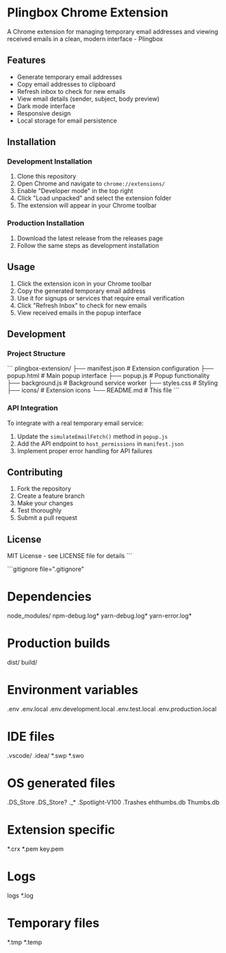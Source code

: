 # Plingbox Chrome Extension

A Chrome extension for managing temporary email addresses and viewing received emails in a clean, modern interface - Plingbox

## Features

- Generate temporary email addresses
- Copy email addresses to clipboard
- Refresh inbox to check for new emails
- View email details (sender, subject, body preview)
- Dark mode interface
- Responsive design
- Local storage for email persistence

## Installation

### Development Installation

1. Clone this repository
2. Open Chrome and navigate to `chrome://extensions/`
3. Enable "Developer mode" in the top right
4. Click "Load unpacked" and select the extension folder
5. The extension will appear in your Chrome toolbar

### Production Installation

1. Download the latest release from the releases page
2. Follow the same steps as development installation

## Usage

1. Click the extension icon in your Chrome toolbar
2. Copy the generated temporary email address
3. Use it for signups or services that require email verification
4. Click "Refresh Inbox" to check for new emails
5. View received emails in the popup interface

## Development

### Project Structure

\`\`\`
plingbox-extension/
├── manifest.json          # Extension configuration
├── popup.html            # Main popup interface
├── popup.js              # Popup functionality
├── background.js         # Background service worker
├── styles.css            # Styling
├── icons/                # Extension icons
└── README.md            # This file
\`\`\`

### API Integration

To integrate with a real temporary email service:

1. Update the `simulateEmailFetch()` method in `popup.js`
2. Add the API endpoint to `host_permissions` in `manifest.json`
3. Implement proper error handling for API failures

## Contributing

1. Fork the repository
2. Create a feature branch
3. Make your changes
4. Test thoroughly
5. Submit a pull request

## License

MIT License - see LICENSE file for details
\`\`\`

\`\`\`gitignore file=".gitignore"
# Dependencies
node_modules/
npm-debug.log*
yarn-debug.log*
yarn-error.log*

# Production builds
dist/
build/

# Environment variables
.env
.env.local
.env.development.local
.env.test.local
.env.production.local

# IDE files
.vscode/
.idea/
*.swp
*.swo

# OS generated files
.DS_Store
.DS_Store?
._*
.Spotlight-V100
.Trashes
ehthumbs.db
Thumbs.db

# Extension specific
*.crx
*.pem
key.pem

# Logs
logs
*.log

# Temporary files
*.tmp
*.temp
